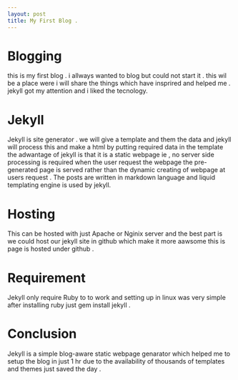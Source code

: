 ```yaml
---
layout: post
title: My First Blog .
---
```

# Blogging 
this is my first blog . i allways wanted to blog but could not start it . this wil be a place were i will share the things which have insprired and helped me . jekyll got my attention and i liked the tecnology.
# Jekyll
Jekyll is site generator . we will give a template and them the data and jekyll will process this and make a html by putting required data in the template the adwantage of jekyll is that it is a static webpage ie , no server side processing is required when the user request the webpage the pre-generated page is served rather than the dynamic creating of webpage at users request . The posts are written in markdown language and liquid templating engine is used by jekyll.
# Hosting 
This can be hosted with just Apache or Nginix server and the best part is we could host our jekyll site in github which make it more aawsome this is page is hosted under github .
# Requirement 
Jekyll only require Ruby to to work and setting up in linux was very simple after installing ruby just gem install jekyll .
# Conclusion
Jekyll is a simple blog-aware static webpage genarator which helped me to setup the blog in just 1 hr due to the availability of thousands of templates and themes just saved the day .


<br>

